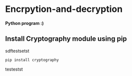# Encrpytion-and-decryption

<h4> Python program :) </h4>

## Install Cryptography module using pip
 sdftestsetst
``` 
pip install cryptography 
```
testestst
